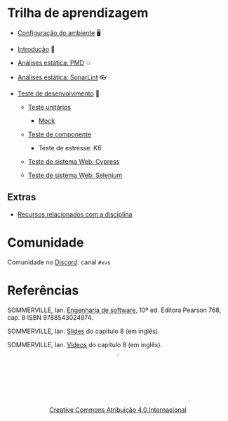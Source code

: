 # Trilha de aprendizagem

* [Configuração do ambiente](ambiente/ambiente.md) 🖥️

* [Introdução](introducao/introducao.md) 🚀

* [Análises estática: PMD](pmd/pmd.md) 💥

* [Análises estática: SonarLint](sonar/sonar.md)  👓

* [Teste de desenvolvimento](desenvolvimento/teste.md) 🧪

    * [Teste unitários](unitario/junit.md)
      * [Mock](unitario/mock.md)

    * [Teste de componente](componente/componente.md)
      * Teste de estresse: K6

    * [Teste de sistema Web: Cypress](cypress/cypress.md)
  
    * [Teste de sistema Web: Selenium](selenium/selenium.md)

## Extras

* [Recursos relacionados com a disciplina](perifericos/perifericos.md)

# Comunidade

Comunidade no [Discord](https://discord.com/invite/C29cqvm): canal `#vvs`

# Referências

SOMMERVILLE, Ian. [Engenharia de software](https://biblioteca.ifrs.edu.br/pergamum_ifrs/biblioteca_s/acesso_login.php?cod_acervo_acessibilidade=5030950&acesso=aHR0cHM6Ly9taWRkbGV3YXJlLWJ2LmFtNC5jb20uYnIvU1NPL2lmcnMvOTc4ODU0MzAyNDk3NA==&label=acesso%20restrito), 10ª ed. Editora Pearson 768, cap. 8 ISBN 9788543024974.

SOMMERVILLE, Ian. [Slides](https://iansommerville.com/software-engineering-book/slides/) do capítulo 8 (em inglês).

SOMMERVILLE, Ian. [Vídeos](https://iansommerville.com/software-engineering-book/videos/imp/) do capítulo 8 (em inglês).

<center>
    <a href="https://rpmhub.dev" target="blanck"><img src="imgs/logo.png" alt="Rodrigo Prestes Machado" width="3%" height="3%" border=0 style="border:0; text-decoration:none; outline:none"></a><br/>
    <a rel="license" href="http://creativecommons.org/licenses/by/4.0/">Creative Commons Atribuição 4.0 Internacional</a>
</center>